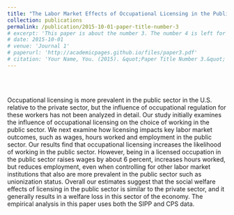 ```yaml
---
title: "The Labor Market Effects of Occupational Licensing in the Public Sector"
collection: publications
permalink: /publication/2015-10-01-paper-title-number-3
# excerpt: 'This paper is about the number 3. The number 4 is left for future work.'
# date: 2015-10-01
# venue: 'Journal 1'
# paperurl: 'http://academicpages.github.io/files/paper3.pdf'
# citation: 'Your Name, You. (2015). &quot;Paper Title Number 3.&quot; <i>Journal 1</i>. 1(3).'
---
```


<br></br>

Occupational licensing is more prevalent in the public
sector in the U.S. relative to the private sector, but the influence
of occupational regulation for these workers has not been analyzed in
detail. Our study initially examines the influence of occupational
licensing on the choice of working in the public sector. We next
examine how licensing impacts key labor market outcomes, such as
wages, hours worked and employment in the public sector. Our results
find that occupational licensing increases the likelihood of working
in the public sector. However, being in a licensed occupation in the
public sector raises wages by about 6 percent, increases hours worked,
but reduces employment, even when controlling for other labor market
institutions that also are more prevalent in the public sector such as
unionization status. Overall our estimates suggest that the social
welfare effects of licensing in the public sector is similar to the
private sector, and it generally results in a welfare loss in this
sector of the economy. The empirical analysis in this paper uses both
the SIPP and CPS data.

